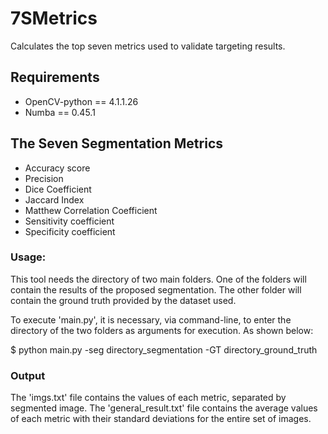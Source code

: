 # 7SMetrics

Calculates the top seven metrics used to validate targeting results.

## Requirements
  * OpenCV-python == 4.1.1.26
  * Numba == 0.45.1
 
## The Seven Segmentation Metrics
 * Accuracy score
 * Precision
 * Dice Coefficient
 * Jaccard Index
 * Matthew Correlation Coefficient
 * Sensitivity coefficient
 * Specificity coefficient
 
 
 ### Usage:
 This tool needs the directory of two main folders. One of the folders will contain the results of the proposed segmentation. The other folder will contain the ground truth provided by the dataset used.
 

 To execute 'main.py', it is necessary, via command-line, to enter the directory of the two folders as arguments for execution. As shown below: 

$ python main.py -seg directory_segmentation -GT directory_ground_truth
 
 
 ### Output
 The 'imgs.txt' file contains the values ​​of each metric, separated by segmented image. The 'general_result.txt' file contains the average values ​​of each metric with their standard deviations for the entire set of images. 
 
